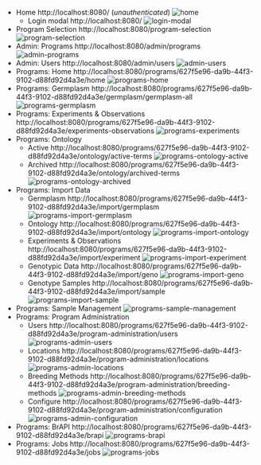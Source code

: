 - Home http://localhost:8080/ (*unauthenticated*) ![home](./images/home.png)
    - Login modal http://localhost:8080/ ![login-modal](./images/login-modal.png)
- Program Selection http://localhost:8080/program-selection ![program-selection](./images/program-selection.png)
- Admin: Programs http://localhost:8080/admin/programs ![admin-programs](./images/admin-programs.png)
- Admin: Users http://localhost:8080/admin/users ![admin-users](./images/admin-users.png)
- Programs: Home http://localhost:8080/programs/627f5e96-da9b-44f3-9102-d88fd92d4a3e/home ![programs-home](./images/programs-home.png)
- Programs: Germplasm http://localhost:8080/programs/627f5e96-da9b-44f3-9102-d88fd92d4a3e/germplasm/germplasm-all ![programs-germplasm](./images/programs-germplasm.png)
- Programs: Experiments & Observations http://localhost:8080/programs/627f5e96-da9b-44f3-9102-d88fd92d4a3e/experiments-observations ![programs-experiments](./images/programs-experiments.png)
- Programs: Ontology
    - Active http://localhost:8080/programs/627f5e96-da9b-44f3-9102-d88fd92d4a3e/ontology/active-terms ![programs-ontology-active](./images/programs-ontology-active.png)
    - Archived http://localhost:8080/programs/627f5e96-da9b-44f3-9102-d88fd92d4a3e/ontology/archived-terms ![programs-ontology-archived](./images/programs-ontology-archived.png)
- Programs: Import Data
    - Germplasm http://localhost:8080/programs/627f5e96-da9b-44f3-9102-d88fd92d4a3e/import/germplasm ![programs-import-germplasm](./images/programs-import-germplasm.png)
    - Ontology http://localhost:8080/programs/627f5e96-da9b-44f3-9102-d88fd92d4a3e/import/ontology ![programs-import-ontology](./images/programs-import-ontology.png)
    - Experiments & Observations http://localhost:8080/programs/627f5e96-da9b-44f3-9102-d88fd92d4a3e/import/experiment ![programs-import-experiment](./images/programs-import-experiment.png)
    - Genotypic Data http://localhost:8080/programs/627f5e96-da9b-44f3-9102-d88fd92d4a3e/import/geno ![programs-import-geno](./images/programs-import-geno.png)
    - Genotype Samples http://localhost:8080/programs/627f5e96-da9b-44f3-9102-d88fd92d4a3e/import/sample ![programs-import-sample](./images/programs-import-sample.png)
- Programs: Sample Management  ![programs-sample-management](./images/programs-sample-management.png)
- Programs: Program Administration
    -  Users http://localhost:8080/programs/627f5e96-da9b-44f3-9102-d88fd92d4a3e/program-administration/users ![programs-admin-users](./images/programs-admin-users.png)
    -  Locations http://localhost:8080/programs/627f5e96-da9b-44f3-9102-d88fd92d4a3e/program-administration/locations ![programs-admin-locations](./images/programs-admin-locations.png)
    -  Breeding Methods http://localhost:8080/programs/627f5e96-da9b-44f3-9102-d88fd92d4a3e/program-administration/breeding-methods ![programs-admin-breeding-methods](./images/programs-admin-breeding-methods.png)
    -  Configure http://localhost:8080/programs/627f5e96-da9b-44f3-9102-d88fd92d4a3e/program-administration/configuration ![programs-admin-configuration](./images/programs-admin-configuration.png)
- Programs: BrAPI http://localhost:8080/programs/627f5e96-da9b-44f3-9102-d88fd92d4a3e/brapi ![programs-brapi](./images/programs-brapi.png)
- Programs: Jobs http://localhost:8080/programs/627f5e96-da9b-44f3-9102-d88fd92d4a3e/jobs ![programs-jobs](./images/programs-jobs.png)
